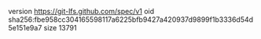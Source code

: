 version https://git-lfs.github.com/spec/v1
oid sha256:fbe958cc304165598117a6225bfb9427a420937d9899f1b3336d54d5e151e9a7
size 13791
